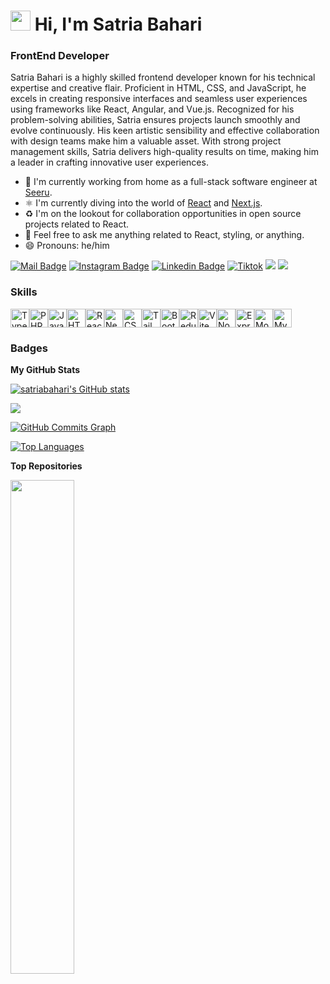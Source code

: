 <h1 class="flex"><img src="https://tva1.sinaimg.cn/large/e6c9d24egy1h1571l0uucg205k05egri.gif" width="32" />&nbsp;Hi, I'm Satria Bahari</h1>

<h3>FrontEnd Developer</h3>

Satria Bahari is a highly skilled frontend developer known for his technical expertise and creative flair. Proficient in HTML, CSS, and JavaScript, he excels in creating responsive interfaces and seamless user experiences using frameworks like React, Angular, and Vue.js. Recognized for his problem-solving abilities, Satria ensures projects launch smoothly and evolve continuously. His keen artistic sensibility and effective collaboration with design teams make him a valuable asset. With strong project management skills, Satria delivers high-quality results on time, making him a leader in crafting innovative user experiences.

* 🏢 I'm currently working from home as a full-stack software engineer at [Seeru](https://seeru.com).
* ⚛️ I'm currently diving into the world of [React](https://reactjs.org) and [Next.js](https://nextjs.org).
* ♻️ I'm on the lookout for collaboration opportunities in open source projects related to React.
* 💬 Feel free to ask me anything related to React, styling, or anything.
* 😄 Pronouns: he/him

[![Mail Badge](https://img.shields.io/badge/-satriaabaharii@gmail.com-dc2626?style=flat&labelColor=dc2626&logo=gmail&logoColor=white)](mailto:satriaabaharii@gmail.com)
[![Instagram Badge](https://img.shields.io/badge/-@satriabaharii__-c026d3?style=flat&labelColor=c026d3&logo=instagram&logoColor=white)](https://instagram.com/satriabaharii_) 
[![Linkedin Badge](https://img.shields.io/badge/-satriabahari-0284c7?style=flat&labelColor=0284c7&logo=linkedin&logoColor=white)](https://www.linkedin.com/in/satria-bahari/) 
[![Tiktok](https://img.shields.io/badge/-satriaabaharii-171717?style=flat&labelColor=171717&logo=tiktok&logoColor=white)](https://www.tiktok.com/@satriaabaharii/)
[![](https://komarev.com/ghpvc/?username=satriabahari&color=blue&label=Profile%20Views)](https://github.com/satriabahari/satriabahari)
[![](https://img.shields.io/github/followers/satriabahari?label=GitHub%20Followers)](https://github.com/satriabahari)

### Skills


<p align="left">
  <a href="https://www.typescriptlang.org/" target="_blank" rel="noreferrer"
    ><img
      src="https://raw.githubusercontent.com/danielcranney/readme-generator/main/public/icons/skills/typescript-colored.svg"
      width="30"
      height="30"
      alt="TypeScript" /></a
  ><a href="https://www.php.net/" target="_blank" rel="noreferrer"
    ><img
      src="https://raw.githubusercontent.com/danielcranney/readme-generator/main/public/icons/skills/php-colored.svg"
      width="30"
      height="30"
      alt="PHP" /></a
  ><a
    href="https://developer.mozilla.org/en-US/docs/Web/JavaScript"
    target="_blank"
    rel="noreferrer"
    ><img
      src="https://raw.githubusercontent.com/danielcranney/readme-generator/main/public/icons/skills/javascript-colored.svg"
      width="30"
      height="30"
      alt="JavaScript" /></a
  ><a
    href="https://developer.mozilla.org/en-US/docs/Glossary/HTML5"
    target="_blank"
    rel="noreferrer"
    ><img
      src="https://raw.githubusercontent.com/danielcranney/readme-generator/main/public/icons/skills/html5-colored.svg"
      width="30"
      height="30"
      alt="HTML5" /></a
  ><a href="https://reactjs.org/" target="_blank" rel="noreferrer"
    ><img
      src="https://raw.githubusercontent.com/danielcranney/readme-generator/main/public/icons/skills/react-colored.svg"
      width="30"
      height="30"
      alt="React" /></a
  ><a href="https://nextjs.org/docs" target="_blank" rel="noreferrer"
    ><img
      src="https://raw.githubusercontent.com/danielcranney/readme-generator/main/public/icons/skills/nextjs-colored-dark.svg"
      width="30"
      height="30"
      alt="NextJs" /></a
  ><a href="https://www.w3.org/TR/CSS/#css" target="_blank" rel="noreferrer"
    ><img
      src="https://raw.githubusercontent.com/danielcranney/readme-generator/main/public/icons/skills/css3-colored.svg"
      width="30"
      height="30"
      alt="CSS3" /></a
  ><a href="https://tailwindcss.com/" target="_blank" rel="noreferrer"
    ><img
      src="https://raw.githubusercontent.com/danielcranney/readme-generator/main/public/icons/skills/tailwindcss-colored.svg"
      width="30"
      height="30"
      alt="TailwindCSS" /></a
  ><a href="https://getbootstrap.com/" target="_blank" rel="noreferrer"
    ><img
      src="https://raw.githubusercontent.com/danielcranney/readme-generator/main/public/icons/skills/bootstrap-colored.svg"
      width="30"
      height="30"
      alt="Bootstrap" /></a
  ><a href="https://redux.js.org/" target="_blank" rel="noreferrer"
    ><img
      src="https://raw.githubusercontent.com/danielcranney/readme-generator/main/public/icons/skills/redux-colored.svg"
      width="30"
      height="30"
      alt="Redux" /></a
  ><a href="https://vitejs.dev/" target="_blank" rel="noreferrer"
    ><img
      src="https://raw.githubusercontent.com/danielcranney/readme-generator/main/public/icons/skills/vite-colored.svg"
      width="30"
      height="30"
      alt="Vite" /></a
  ><a href="https://nodejs.org/en/" target="_blank" rel="noreferrer"
    ><img
      src="https://raw.githubusercontent.com/danielcranney/readme-generator/main/public/icons/skills/nodejs-colored.svg"
      width="30"
      height="30"
      alt="NodeJS" /></a
  ><a href="https://expressjs.com/" target="_blank" rel="noreferrer"
    ><img
      src="https://raw.githubusercontent.com/danielcranney/readme-generator/main/public/icons/skills/express-colored-dark.svg"
      width="30"
      height="30"
      alt="Express" /></a
  ><a href="https://www.mongodb.com/" target="_blank" rel="noreferrer"
    ><img
      src="https://raw.githubusercontent.com/danielcranney/readme-generator/main/public/icons/skills/mongodb-colored.svg"
      width="30"
      height="30"
      alt="MongoDB" /></a
  ><a href="https://www.mysql.com/" target="_blank" rel="noreferrer"
    ><img
      src="https://raw.githubusercontent.com/danielcranney/readme-generator/main/public/icons/skills/mysql-colored.svg"
      width="30"
      height="30"
      alt="MySQL"
  /></a>
</p>

### Badges

<b>My GitHub Stats</b>

<a href="http://www.github.com/satriabahari"><img src="https://github-readme-stats.vercel.app/api?username=satriabahari&show_icons=true&hide=&count_private=true&title_color=3382ed&text_color=ffffff&icon_color=3382ed&bg_color=22272e&hide_border=true&show_icons=true" alt="satriabahari's GitHub stats" /></a>

<a href="http://www.github.com/satriabahari"><img src="https://github-readme-streak-stats.herokuapp.com/?user=satriabahari&stroke=ffffff&background=22272e&ring=3382ed&fire=3382ed&currStreakNum=ffffff&currStreakLabel=3382ed&sideNums=ffffff&sideLabels=ffffff&dates=ffffff&hide_border=true" /></a>

<a href="http://www.github.com/satriabahari"><img src="https://github-readme-activity-graph.cyclic.app/graph?username=satriabahari&bg_color=22272e&color=ffffff&line=3382ed&point=ffffff&area_color=22272e&area=true&hide_border=true&custom_title=GitHub%20Commits%20Graph" alt="GitHub Commits Graph" /></a>

<a href="https://github.com/satriabahari" align="left"><img src="https://github-readme-stats.vercel.app/api/top-langs/?username=satriabahari&langs_count=10&title_color=3382ed&text_color=ffffff&icon_color=3382ed&bg_color=22272e&hide_border=true&locale=en&custom_title=Top%20%Languages" alt="Top Languages" /></a>

<b>Top Repositories</b>

<div width="100%" align="center"><a href="https://github.com/satriabahari/portfolio" align="left"><img align="left" width="45%" src="https://github-readme-stats.vercel.app/api/pin/?username=satriabahari&repo=portfolio&title_color=3382ed&text_color=ffffff&icon_color=3382ed&bg_color=22272e&hide_border=true&locale=en" /></a></div><br /><br /><br /><br /><br /><br /><br />
